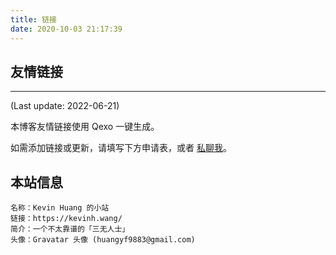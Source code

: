 ```yaml
---
title: 链接
date: 2020-10-03 21:17:39
---
```


## 友情链接

<div id="qexo-friends"></div>
<link rel="stylesheet" href="https://cdn.jsdelivr.net/npm/qexo-static@1.1.3/hexo/friends/friends.css"/>
<script src="https://cdn.jsdelivr.net/npm/qexo-static@1.1.3/hexo/friends/friends.js"></script>
<script>loadQexoFriends("qexo-friends", "https://qexo.kevinh.wang")</script>

---

(Last update: 2022-06-21)

本博客友情链接使用 Qexo 一键生成。

如需添加链接或更新，请填写下方申请表，或者 [私聊我](https://kevinh.wang/about/)。

<div id="friends-api"></div>
<script src="https://cdn.jsdelivr.net/gh/Fgaoxing/blog-cdn@main/source/js/friends-api.js"></script>
<script>qexo_friend_api("friends-api","https://qexo.kevinh.wang");</script>

## 本站信息
```
名称：Kevin Huang 的小站
链接：https://kevinh.wang/
简介：一个不太靠谱的「三无人士」
头像：Gravatar 头像 (huangyf9883@gmail.com)
```